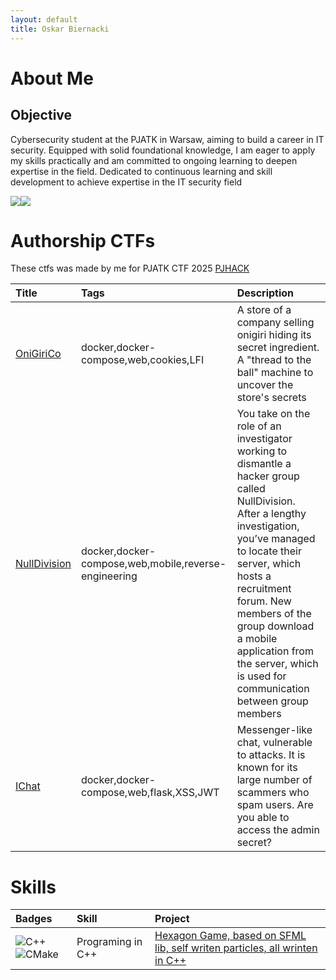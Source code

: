 ```yaml
---
layout: default
title: Oskar Biernacki
---
```


# About Me
## Objective

Cybersecurity student at the PJATK in Warsaw, aiming to build a career in IT security. Equipped with solid foundational knowledge, I am eager to apply my skills practically and am committed to ongoing learning to deepen expertise in the field. Dedicated to continuous learning and skill development to achieve expertise in the IT security field
<div style='display: flex;'>
  <a href="https://github.com/OskarBiernacki"><img src="https://img.shields.io/badge/github-%23121011.svg?style=for-the-badge&logo=github&logoColor=white" /></a>
  <a href="https://www.linkedin.com/in/oskar-biernacki-52a08a317/"><img src="https://img.shields.io/badge/-LinkedIn-0072b1?&style=for-the-badge&logo=linkedin&logoColor=white" /></a>
</div>

# Authorship CTFs
These ctfs was made by me for PJATK CTF 2025 <a href="https://pja.edu.pl/znamy-zwyciezcow-pjhack-capture-the-flag-2025/">PJHACK</a>

|Title|Tags|Description|
|:----|:---|:----------|
|<a href="https://github.com/OskarBiernacki/onigirico-ctf">OniGiriCo</a>|docker,docker-compose,web,cookies,LFI|A store of a company selling onigiri hiding its secret ingredient. A "thread to the ball" machine to uncover the store's secrets|
|<a href="https://github.com/OskarBiernacki/NullDivision_CTF">NullDivision</a>|docker,docker-compose,web,mobile,reverse-engineering|You take on the role of an investigator working to dismantle a hacker group called NullDivision. After a lengthy investigation, you’ve managed to locate their server, which hosts a recruitment forum. New members of the group download a mobile application from the server, which is used for communication between group members|
|<a href="https://github.com/OskarBiernacki/ctf_ichat">IChat</a>|docker,docker-compose,web,flask,XSS,JWT|Messenger-like chat, vulnerable to attacks. It is known for its large number of scammers who spam users. Are you able to access the admin secret?|



# Skills

|Badges| Skill        |  Project          |
|:-----|:-------------|:------------------|
|![C++](https://img.shields.io/badge/c++-%2300599C.svg?style=for-the-badge&logo=c%2B%2B&logoColor=white)![CMake](https://img.shields.io/badge/CMake-%23008FBA.svg?style=for-the-badge&logo=cmake&logoColor=white)| Programing in C++ | <a href="https://github.com/OskarBiernacki/GraHexxagon"> Hexagon Game, based on SFML lib, self writen particles, all wrinten in C++ </a> |
